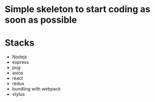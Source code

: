 # Simple skeleton to start coding as soon as possible
# Stacks
- Nodejs
- express
- pug
- axios
- react
- redux
- bundling with webpack
- stylus
